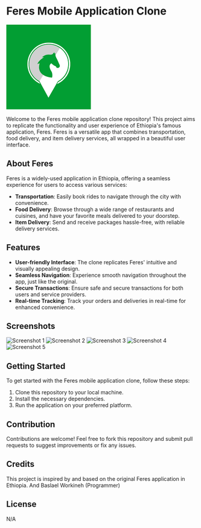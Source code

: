 # Feres Mobile Application Clone

![Feres Logo](images/feres_logo.png)

Welcome to the Feres mobile application clone repository! This project aims to replicate the functionality and user experience of Ethiopia's famous application, Feres. Feres is a versatile app that combines transportation, food delivery, and item delivery services, all wrapped in a beautiful user interface.

## About Feres

Feres is a widely-used application in Ethiopia, offering a seamless experience for users to access various services:

- **Transportation**: Easily book rides to navigate through the city with convenience.
- **Food Delivery**: Browse through a wide range of restaurants and cuisines, and have your favorite meals delivered to your doorstep.
- **Item Delivery**: Send and receive packages hassle-free, with reliable delivery services.

## Features

- **User-friendly Interface**: The clone replicates Feres' intuitive and visually appealing design.
- **Seamless Navigation**: Experience smooth navigation throughout the app, just like the original.
- **Secure Transactions**: Ensure safe and secure transactions for both users and service providers.
- **Real-time Tracking**: Track your orders and deliveries in real-time for enhanced convenience.

## Screenshots

![Screenshot 1](images/screenshot1.png)
![Screenshot 2](images/screenshot2.png)
![Screenshot 3](images/screenshot3.png)
![Screenshot 4](images/screenshot4.png)
![Screenshot 5](images/screenshot5.png)

## Getting Started

To get started with the Feres mobile application clone, follow these steps:

1. Clone this repository to your local machine.
2. Install the necessary dependencies.
3. Run the application on your preferred platform.

## Contribution

Contributions are welcome! Feel free to fork this repository and submit pull requests to suggest improvements or fix any issues.

## Credits

This project is inspired by and based on the original Feres application in Ethiopia.
And
Baslael Workineh (Programmer)

## License

N/A

